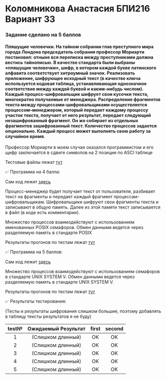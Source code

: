 # Коломникова Анастасия БПИ216 Вариант 33
### Задание сделано на 5 баллов
#### Пляшущие человечки. На тайном собрании глав преступного мира города Лондона председатель собрания профессор Мориарти постановил: отныне вся переписка между преступниками должна вестись тайнописью. В качестве стандарта были выбраны «пляшущие человечки», шифр, в котором каждой букве латинского алфавита соответствует хитроумный значок. Реализовать приложение, шифрующее исходный текст (в качестве ключа используется кодовая таблица, устанавливающая однозначное соответствие между каждой буквой и каким-нибудь числом). Каждый процесс–шифровальщик шифрует свои кусочки текста, многократно получаемые от менеджера. Распределение фрагментов текста между процессами–шифровальщиками осуществляется процессом–менеджером, который передает каждому процессу участок текста, получает от него результат, передает следующий незашифрованный фрагмент. Он же собирает из отдельных фрагментов зашифрованный текст. Количество процессов задается опционально. Каждый процесс может выполнять свою работу за случайное время. 

Профессор Мориарти в моем случае оказался программистом и его щифр заключается в сдвиге символов на 2 позиции по ASCI таблице

Тестовые файлы лежат [тут](https://github.com/PostRed/OS_IHW3/tree/main/tests)

:white_check_mark:  Программа на 4 балла:

Сам код лежит [здесь](https://github.com/PostRed/OS_IHW3/blob/main/first.c/main.c)

Процесс-менеджер будет получает текст от пользователя, разбивает текст на фрагменты и передает каждый фрагмент процессам-шифровальщикам. Шифровальщики шифруют свои фрагменты текста и записывают в общую память. Далее из этой памяти текст записывается в файл (в коде есть комментарии).

Множество процессов взаимодействуют с использованием именованных POSIX семафоров. Обмен данными ведется через разделяемую память в стандарте POSIX

Результаты прогонов по тестам лежат [тут](https://github.com/PostRed/OS_IHW3/tree/main/results/first)

:white_check_mark:  Программа на 5 баллов:

Сам код лежит [здесь](https://github.com/PostRed/OS_IHW3/blob/main/second/main.c)

Множество процессов взаимодействуют с использованием семафоров в стандарте UNIX SYSTEM V. Обмен данными ведется через разделяемую память в стандарте UNIX SYSTEM V.

Результаты прогонов по тестам лежат [тут](https://github.com/PostRed/OS_IHW3/tree/main/results/second)

:white_check_mark:  Результаты тестирования:

(Тесты и результаты шифрования слишком большие, поэтому добавлять в таблицу тексты результатов я не буду)

| test№ | Ожидаемый Результат | first | second|
|:-----------:|:------------------:|:------------------:|:--------------:|
|1|(Слишком длинный)|OK|OK|
|2|(Слишком длинный)|OK|OK|
|3|(Слишком длинный)|OK|OK|
|4|(Слишком длинный)|OK|OK|
|5|(Слишком длинный)|OK|OK|
